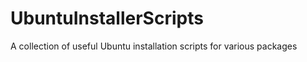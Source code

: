 UbuntuInstallerScripts
======================

A collection of useful Ubuntu installation scripts for various packages
